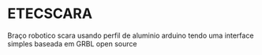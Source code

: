 # ETECSCARA
Braço robotico scara usando perfil de aluminio arduino tendo uma interface simples baseada em GRBL open source
